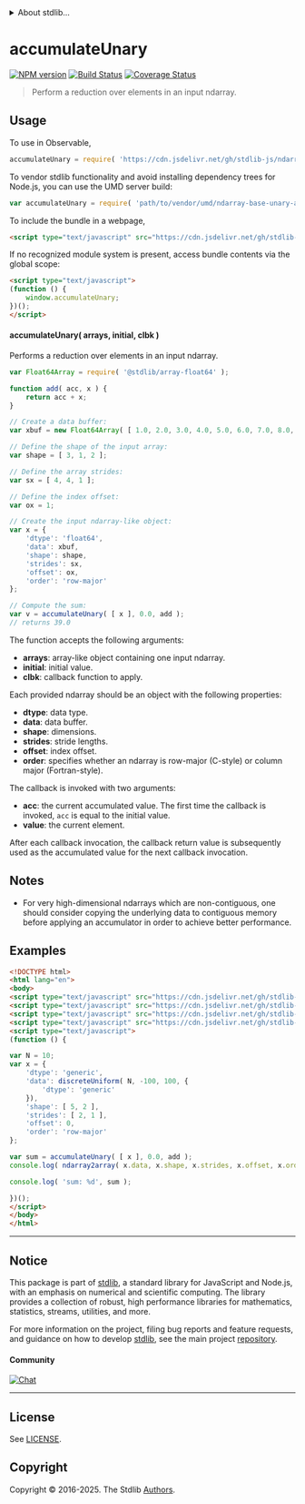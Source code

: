 <!--

@license Apache-2.0

Copyright (c) 2025 The Stdlib Authors.

Licensed under the Apache License, Version 2.0 (the "License");
you may not use this file except in compliance with the License.
You may obtain a copy of the License at

   http://www.apache.org/licenses/LICENSE-2.0

Unless required by applicable law or agreed to in writing, software
distributed under the License is distributed on an "AS IS" BASIS,
WITHOUT WARRANTIES OR CONDITIONS OF ANY KIND, either express or implied.
See the License for the specific language governing permissions and
limitations under the License.

-->


<details>
  <summary>
    About stdlib...
  </summary>
  <p>We believe in a future in which the web is a preferred environment for numerical computation. To help realize this future, we've built stdlib. stdlib is a standard library, with an emphasis on numerical and scientific computation, written in JavaScript (and C) for execution in browsers and in Node.js.</p>
  <p>The library is fully decomposable, being architected in such a way that you can swap out and mix and match APIs and functionality to cater to your exact preferences and use cases.</p>
  <p>When you use stdlib, you can be absolutely certain that you are using the most thorough, rigorous, well-written, studied, documented, tested, measured, and high-quality code out there.</p>
  <p>To join us in bringing numerical computing to the web, get started by checking us out on <a href="https://github.com/stdlib-js/stdlib">GitHub</a>, and please consider <a href="https://opencollective.com/stdlib">financially supporting stdlib</a>. We greatly appreciate your continued support!</p>
</details>

# accumulateUnary

[![NPM version][npm-image]][npm-url] [![Build Status][test-image]][test-url] [![Coverage Status][coverage-image]][coverage-url] <!-- [![dependencies][dependencies-image]][dependencies-url] -->

> Perform a reduction over elements in an input ndarray.

<section class="intro">

</section>

<!-- /.intro -->



<section class="usage">

## Usage

To use in Observable,

```javascript
accumulateUnary = require( 'https://cdn.jsdelivr.net/gh/stdlib-js/ndarray-base-unary-accumulate@umd/browser.js' )
```

To vendor stdlib functionality and avoid installing dependency trees for Node.js, you can use the UMD server build:

```javascript
var accumulateUnary = require( 'path/to/vendor/umd/ndarray-base-unary-accumulate/index.js' )
```

To include the bundle in a webpage,

```html
<script type="text/javascript" src="https://cdn.jsdelivr.net/gh/stdlib-js/ndarray-base-unary-accumulate@umd/browser.js"></script>
```

If no recognized module system is present, access bundle contents via the global scope:

```html
<script type="text/javascript">
(function () {
    window.accumulateUnary;
})();
</script>
```

#### accumulateUnary( arrays, initial, clbk )

Performs a reduction over elements in an input ndarray.

<!-- eslint-disable max-len -->

```javascript
var Float64Array = require( '@stdlib/array-float64' );

function add( acc, x ) {
    return acc + x;
}

// Create a data buffer:
var xbuf = new Float64Array( [ 1.0, 2.0, 3.0, 4.0, 5.0, 6.0, 7.0, 8.0, 9.0, 10.0, 11.0, 12.0 ] );

// Define the shape of the input array:
var shape = [ 3, 1, 2 ];

// Define the array strides:
var sx = [ 4, 4, 1 ];

// Define the index offset:
var ox = 1;

// Create the input ndarray-like object:
var x = {
    'dtype': 'float64',
    'data': xbuf,
    'shape': shape,
    'strides': sx,
    'offset': ox,
    'order': 'row-major'
};

// Compute the sum:
var v = accumulateUnary( [ x ], 0.0, add );
// returns 39.0
```

The function accepts the following arguments:

-   **arrays**: array-like object containing one input ndarray.
-   **initial**: initial value.
-   **clbk**: callback function to apply.

Each provided ndarray should be an object with the following properties:

-   **dtype**: data type.
-   **data**: data buffer.
-   **shape**: dimensions.
-   **strides**: stride lengths.
-   **offset**: index offset.
-   **order**: specifies whether an ndarray is row-major (C-style) or column major (Fortran-style).

The callback is invoked with two arguments:

-   **acc**: the current accumulated value. The first time the callback is invoked, `acc` is equal to the initial value.
-   **value**: the current element.

After each callback invocation, the callback return value is subsequently used as the accumulated value for the next callback invocation.

</section>

<!-- /.usage -->

<section class="notes">

## Notes

-   For very high-dimensional ndarrays which are non-contiguous, one should consider copying the underlying data to contiguous memory before applying an accumulator in order to achieve better performance.

</section>

<!-- /.notes -->

<section class="examples">

## Examples

<!-- eslint no-undef: "error" -->

```html
<!DOCTYPE html>
<html lang="en">
<body>
<script type="text/javascript" src="https://cdn.jsdelivr.net/gh/stdlib-js/random-array-discrete-uniform@umd/browser.js"></script>
<script type="text/javascript" src="https://cdn.jsdelivr.net/gh/stdlib-js/ndarray-base-to-array@umd/browser.js"></script>
<script type="text/javascript" src="https://cdn.jsdelivr.net/gh/stdlib-js/number-float64-base-add@umd/browser.js"></script>
<script type="text/javascript" src="https://cdn.jsdelivr.net/gh/stdlib-js/ndarray-base-unary-accumulate@umd/browser.js"></script>
<script type="text/javascript">
(function () {

var N = 10;
var x = {
    'dtype': 'generic',
    'data': discreteUniform( N, -100, 100, {
        'dtype': 'generic'
    }),
    'shape': [ 5, 2 ],
    'strides': [ 2, 1 ],
    'offset': 0,
    'order': 'row-major'
};

var sum = accumulateUnary( [ x ], 0.0, add );
console.log( ndarray2array( x.data, x.shape, x.strides, x.offset, x.order ) );

console.log( 'sum: %d', sum );

})();
</script>
</body>
</html>
```

</section>

<!-- /.examples -->

<!-- C interface documentation. -->



<!-- Section for related `stdlib` packages. Do not manually edit this section, as it is automatically populated. -->

<section class="related">

</section>

<!-- /.related -->


<section class="main-repo" >

* * *

## Notice

This package is part of [stdlib][stdlib], a standard library for JavaScript and Node.js, with an emphasis on numerical and scientific computing. The library provides a collection of robust, high performance libraries for mathematics, statistics, streams, utilities, and more.

For more information on the project, filing bug reports and feature requests, and guidance on how to develop [stdlib][stdlib], see the main project [repository][stdlib].

#### Community

[![Chat][chat-image]][chat-url]

---

## License

See [LICENSE][stdlib-license].


## Copyright

Copyright &copy; 2016-2025. The Stdlib [Authors][stdlib-authors].

</section>

<!-- /.stdlib -->

<!-- Section for all links. Make sure to keep an empty line after the `section` element and another before the `/section` close. -->

<section class="links">

[npm-image]: http://img.shields.io/npm/v/@stdlib/ndarray-base-unary-accumulate.svg
[npm-url]: https://npmjs.org/package/@stdlib/ndarray-base-unary-accumulate

[test-image]: https://github.com/stdlib-js/ndarray-base-unary-accumulate/actions/workflows/test.yml/badge.svg?branch=main
[test-url]: https://github.com/stdlib-js/ndarray-base-unary-accumulate/actions/workflows/test.yml?query=branch:main

[coverage-image]: https://img.shields.io/codecov/c/github/stdlib-js/ndarray-base-unary-accumulate/main.svg
[coverage-url]: https://codecov.io/github/stdlib-js/ndarray-base-unary-accumulate?branch=main

<!--

[dependencies-image]: https://img.shields.io/david/stdlib-js/ndarray-base-unary-accumulate.svg
[dependencies-url]: https://david-dm.org/stdlib-js/ndarray-base-unary-accumulate/main

-->

[chat-image]: https://img.shields.io/gitter/room/stdlib-js/stdlib.svg
[chat-url]: https://app.gitter.im/#/room/#stdlib-js_stdlib:gitter.im

[stdlib]: https://github.com/stdlib-js/stdlib

[stdlib-authors]: https://github.com/stdlib-js/stdlib/graphs/contributors

[umd]: https://github.com/umdjs/umd
[es-module]: https://developer.mozilla.org/en-US/docs/Web/JavaScript/Guide/Modules

[deno-url]: https://github.com/stdlib-js/ndarray-base-unary-accumulate/tree/deno
[deno-readme]: https://github.com/stdlib-js/ndarray-base-unary-accumulate/blob/deno/README.md
[umd-url]: https://github.com/stdlib-js/ndarray-base-unary-accumulate/tree/umd
[umd-readme]: https://github.com/stdlib-js/ndarray-base-unary-accumulate/blob/umd/README.md
[esm-url]: https://github.com/stdlib-js/ndarray-base-unary-accumulate/tree/esm
[esm-readme]: https://github.com/stdlib-js/ndarray-base-unary-accumulate/blob/esm/README.md
[branches-url]: https://github.com/stdlib-js/ndarray-base-unary-accumulate/blob/main/branches.md

[stdlib-license]: https://raw.githubusercontent.com/stdlib-js/ndarray-base-unary-accumulate/main/LICENSE

<!-- <related-links> -->

<!-- </related-links> -->

</section>

<!-- /.links -->
